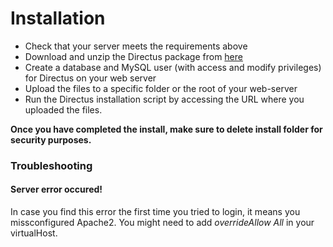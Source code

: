 # Installation
* Check that your server meets the requirements above
* Download and unzip the Directus package from [here](https://github.com/RNGR/directus6/tree/build)
* Create a database and MySQL user (with access and modify privileges) for Directus on your web server
* Upload the files to a specific folder or the root of your web-server
* Run the Directus installation script by accessing the URL where you uploaded the files.

**Once you have completed the install, make sure to delete install folder for security purposes.**

### Troubleshooting

#### Server error occured!
In case you find this error the first time you tried to login, it means you missconfigured Apache2. You might need to add *overrideAllow All* in your virtualHost.
